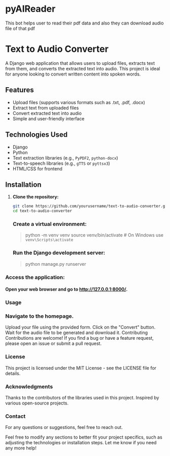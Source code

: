 # pyAIReader
This bot helps user to read their pdf data and also they can download audio file of that pdf

# Text to Audio Converter

A Django web application that allows users to upload files, extracts text from them, and converts the extracted text into audio. This project is ideal for anyone looking to convert written content into spoken words.

## Features

- Upload files (supports various formats such as .txt, .pdf, .docx)
- Extract text from uploaded files
- Convert extracted text into audio
- Simple and user-friendly interface

## Technologies Used

- Django
- Python
- Text extraction libraries (e.g., `PyPDF2`, `python-docx`)
- Text-to-speech libraries (e.g., `gTTS` or `pyttsx3`)
- HTML/CSS for frontend

## Installation

1. **Clone the repository:**

   ```bash
   git clone https://github.com/yourusername/text-to-audio-converter.git
   cd text-to-audio-converter


   ```
   ### Create a virtual environment:
   > python -m venv venv
   > source venv/bin/activate  # On Windows use `venv\Scripts\activate`

   ### Run the Django development server:
   > python manage.py runserver
   

### Access the application:

#### Open your web browser and go to http://127.0.0.1:8000/.

### Usage

### Navigate to the homepage.
Upload your file using the provided form.
Click on the "Convert" button.
Wait for the audio file to be generated and download it.
Contributing
Contributions are welcome! If you find a bug or have a feature request, please open an issue or submit a pull request.

### License
This project is licensed under the MIT License - see the LICENSE file for details.

### Acknowledgments
Thanks to the contributors of the libraries used in this project.
Inspired by various open-source projects.

### Contact
For any questions or suggestions, feel free to reach out.

Feel free to modify any sections to better fit your project specifics, such as adjusting the technologies or installation steps. Let me know if you need any more help!



